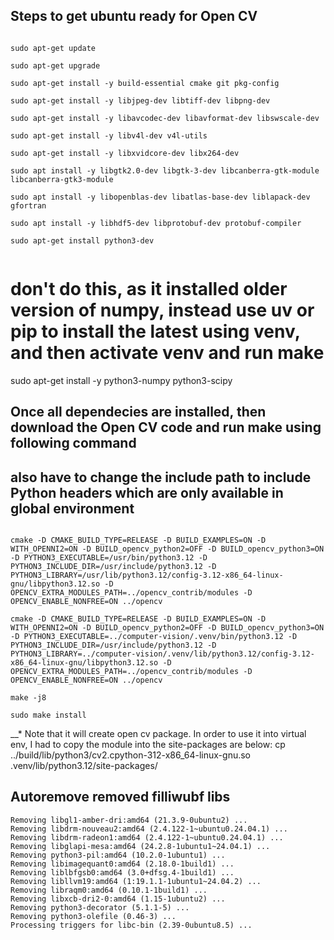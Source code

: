 ## Steps to get ubuntu ready for Open CV


```

sudo apt-get update

sudo apt-get upgrade

sudo apt-get install -y build-essential cmake git pkg-config

sudo apt-get install -y libjpeg-dev libtiff-dev libpng-dev

sudo apt-get install -y libavcodec-dev libavformat-dev libswscale-dev

sudo apt-get install -y libv4l-dev v4l-utils

sudo apt-get install -y libxvidcore-dev libx264-dev

sudo apt install -y libgtk2.0-dev libgtk-3-dev libcanberra-gtk-module libcanberra-gtk3-module

sudo apt install -y libopenblas-dev libatlas-base-dev liblapack-dev gfortran

sudo apt install -y libhdf5-dev libprotobuf-dev protobuf-compiler

sudo apt-get install python3-dev


```

# don't do this, as it installed older version of numpy, instead use uv or pip to install the latest using venv, and then activate venv and run make
sudo apt-get install -y python3-numpy python3-scipy


## Once all dependecies are installed, then download the Open CV code and run make using following command

## also have to change the include path to include Python headers which are only available in global environment

```

cmake -D CMAKE_BUILD_TYPE=RELEASE -D BUILD_EXAMPLES=ON -D WITH_OPENNI2=ON -D BUILD_opencv_python2=OFF -D BUILD_opencv_python3=ON -D PYTHON3_EXECUTABLE=/usr/bin/python3.12 -D PYTHON3_INCLUDE_DIR=/usr/include/python3.12 -D PYTHON3_LIBRARY=/usr/lib/python3.12/config-3.12-x86_64-linux-gnu/libpython3.12.so -D OPENCV_EXTRA_MODULES_PATH=../opencv_contrib/modules -D OPENCV_ENABLE_NONFREE=ON ../opencv

cmake -D CMAKE_BUILD_TYPE=RELEASE -D BUILD_EXAMPLES=ON -D WITH_OPENNI2=ON -D BUILD_opencv_python2=OFF -D BUILD_opencv_python3=ON -D PYTHON3_EXECUTABLE=../computer-vision/.venv/bin/python3.12 -D PYTHON3_INCLUDE_DIR=/usr/include/python3.12 -D PYTHON3_LIBRARY=../computer-vision/.venv/lib/python3.12/config-3.12-x86_64-linux-gnu/libpython3.12.so -D OPENCV_EXTRA_MODULES_PATH=../opencv_contrib/modules -D OPENCV_ENABLE_NONFREE=ON ../opencv

make -j8

sudo make install

```
__* Note that it will create open cv package. In order to use it into virtual env, I had to copy the module into the site-packages are below:
cp ../build/lib/python3/cv2.cpython-312-x86_64-linux-gnu.so .venv/lib/python3.12/site-packages/


## Autoremove removed filliwubf libs
```
Removing libgl1-amber-dri:amd64 (21.3.9-0ubuntu2) ...
Removing libdrm-nouveau2:amd64 (2.4.122-1~ubuntu0.24.04.1) ...
Removing libdrm-radeon1:amd64 (2.4.122-1~ubuntu0.24.04.1) ...
Removing libglapi-mesa:amd64 (24.2.8-1ubuntu1~24.04.1) ...
Removing python3-pil:amd64 (10.2.0-1ubuntu1) ...
Removing libimagequant0:amd64 (2.18.0-1build1) ...
Removing liblbfgsb0:amd64 (3.0+dfsg.4-1build1) ...
Removing libllvm19:amd64 (1:19.1.1-1ubuntu1~24.04.2) ...
Removing libraqm0:amd64 (0.10.1-1build1) ...
Removing libxcb-dri2-0:amd64 (1.15-1ubuntu2) ...
Removing python3-decorator (5.1.1-5) ...
Removing python3-olefile (0.46-3) ...
Processing triggers for libc-bin (2.39-0ubuntu8.5) ...
```